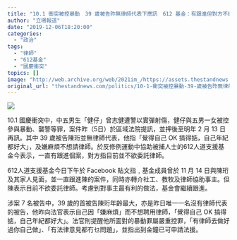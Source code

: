 ```yaml
---
title: "10.1 衝突被控暴動　39 歲被告昨無律師代表下應訊　612 基金：有跟進但對方不欲請律師"
author: "立場報道"
date: "2019-12-06T18:20:00"
categories:
  - "政治"
tags:
  - "律師"
  - "612基金"
  - "國慶衝突"
topics: []
image: "http://web.archive.org/web/2021im_/https://assets.thestandnews.com/media/photos/Layer200_PD6de_vxQQhxX.png"
original_url: "thestandnews.com/politics/10-1-衝突被控暴動-39-歲被告昨無律師代表下應訊-612-基金-有跟進但對方不欲請律師"
---
```

![](http://web.archive.org/web/2021im_/https://assets.thestandnews.com/media/photos/Layer200_PD6de_vxQQhxX.png)

10.1 國慶衝突中，中五男生「健仔」曾志健遭警以實彈射傷，健仔與五男一女被控參與暴動、襲警等罪，案件昨（5日）於區域法院提訊，並押後至明年 2 月 13 日再訊。其中 39 歲被告陳珩並無律師代表，他指「覺得自己 OK 搞得掂，自己年紀都好大」，及嫌麻煩不想請律師。於反修例運動中協助被捕人士的612人道支援基金今表示，一直有跟進個案，對方指目前並不欲委託律師。

612人道支援基金今日下午於 Facebook 貼文指﹐基金成員曾於 11 月 14 日與陳珩及其家人見面，並一直跟進陳的案件，同時亦轉介社工、教牧及律師協助事主。但陳表示目前不欲委託律師。考慮到對事主最有利的做法，基金會繼續跟進。

涉案 7 名被告中，39 歲的首被告陳珩年齡最大，亦是昨日唯一一名沒有律師代表的被告，他昨向法官表示自己因「嫌麻煩」而不想聘用律師，「覺得自己 OK 搞得掂，自己年紀都好大」。法官則提醒他所面對的暴動罪屬嚴重控罪，「有律師去做好過你自己做」、「有法律意見都冇乜問題」，並指出到金鐘已可申請法援。